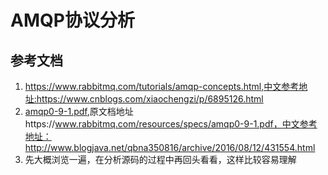 # AMQP协议分析

## 参考文档
1. https://www.rabbitmq.com/tutorials/amqp-concepts.html,中文参考地址:https://www.cnblogs.com/xiaochengzi/p/6895126.html
2. [amqp0-9-1.pdf](amqp0-9-1.pdf),原文档地址https://www.rabbitmq.com/resources/specs/amqp0-9-1.pdf，中文参考地址：http://www.blogjava.net/qbna350816/archive/2016/08/12/431554.html
3. 先大概浏览一遍，在分析源码的过程中再回头看看，这样比较容易理解





